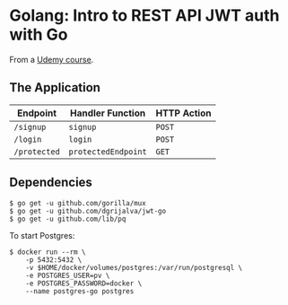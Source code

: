 # Golang: Intro to REST API JWT auth with Go

From a [Udemy course](https://www.udemy.com/course/build-jwt-authenticated-restful-apis-with-golang/).

## The Application

 | Endpoint     | Handler Function    | HTTP Action |
 |--------------|---------------------|-------------|
 | `/signup`    | `signup`            | `POST`      |
 | `/login`     | `login`             | `POST`      |
 | `/protected` | `protectedEndpoint` | `GET`       |

## Dependencies

```text
$ go get -u github.com/gorilla/mux
$ go get -u github.com/dgrijalva/jwt-go
$ go get -u github.com/lib/pq
```

To start Postgres:

```
$ docker run --rm \
    -p 5432:5432 \
    -v $HOME/docker/volumes/postgres:/var/run/postgresql \
    -e POSTGRES_USER=pv \
    -e POSTGRES_PASSWORD=docker \
    --name postgres-go postgres
```
